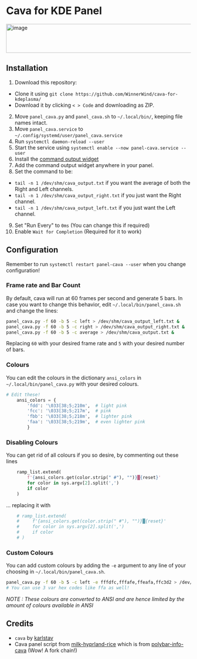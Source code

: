 # Cava for KDE Panel

<img width="682" height="79" alt="image" src="https://github.com/user-attachments/assets/aaff6fe7-8cb0-4114-9650-6b5a327b9d4d" />

## Installation
1. Download this repository:
  - Clone it using `git clone https://github.com/WinnerWind/cava-for-kdeplasma/`
  - Download it by clicking `< > Code` and downloading as ZIP.
2. Move `panel_cava.py` and `panel_cava.sh` to `~/.local/bin/`, keeping file names intact.
3. Move `panel_cava.service` to `~/.config/systemd/user/panel_cava.service`
4. Run `systemctl daemon-reload --user`
5. Start the service using `systemctl enable --now panel-cava.service --user`
6. Install the [command output widget](https://store.kde.org/p/2136636/)
7. Add the command output widget anywhere in your panel.
8. Set the command to be:
  - `tail -n 1 /dev/shm/cava_output.txt` if you want the average of both the Right and Left channels.
  - `tail -n 1 /dev/shm/cava_output_right.txt` if you just want the Right channel.
  - `tail -n 1 /dev/shm/cava_output_left.txt` if you just want the Left channel.
9. Set "Run Every" to `0ms` (You can change this if required)
10. Enable `Wait for Completion` (Required for it to work)

## Configuration
Remember to run `systemctl restart panel-cava --user` when you change configuration!

### Frame rate and Bar Count
By default, cava will run at 60 frames per second and generate 5 bars. In case you want to change this behavior, edit `~/.local/bin/panel_cava.sh` and change the lines:
```sh
panel_cava.py -f 60 -b 5 -c left > /dev/shm/cava_output_left.txt & 
panel_cava.py -f 60 -b 5 -c right > /dev/shm/cava_output_right.txt & 
panel_cava.py -f 60 -b 5 -c average > /dev/shm/cava_output.txt &
```

Replacing `60` with your desired frame rate and `5` with your desired number of bars.

### Colours
You can edit the colours in the dictionary `ansi_colors` in `~/.local/bin/panel_cava.py` with your desired colours.
```py
# Edit these!
    ansi_colors = {
        'fdd': '\033[38;5;210m',  # light pink
        'fcc': '\033[38;5;217m',  # pink
        'fbb': '\033[38;5;218m',  # lighter pink
        'faa': '\033[38;5;219m',  # even lighter pink
        }
```

### Disabling Colours
You can get rid of all colours if you so desire, by commenting out these lines
```py
    ramp_list.extend(
        f'{ansi_colors.get(color.strip(" #"), "")}█{reset}'
        for color in sys.argv[2].split(',')
        if color
    )
```
... replacing it with
```py
    # ramp_list.extend(
    #     f'{ansi_colors.get(color.strip(" #"), "")}█{reset}'
    #     for color in sys.argv[2].split(',')
    #     if color
    # )
```

### Custom Colours
You can add custom colours by adding the `-e` argument to any line of your choosing in `~/.local/bin/panel_cava.sh`.
```sh
panel_cava.py -f 60 -b 5 -c left -e fffdfc,fffafe,ffeafa,ffc3d2 > /dev/shm/cava_output_left.txt &
# You can use 3 var hex codes like ffa as well!
```
*NOTE : These colours are converted to ANSI and are hence limited by the amount of colours available in ANSI* 

## Credits
- `cava` by [karlstav](https://github.com/karlstav/cava)
- Cava panel script from [milk-hyprland-rice](https://github.com/WinnerWind/milk-hyprland-rice/blob/main/Waybar/scripts/cava.py) which is from [polybar-info-cava](https://github.com/polybar/polybar-scripts/tree/master/polybar-scripts/info-cava) (Wow! A fork chain!)
